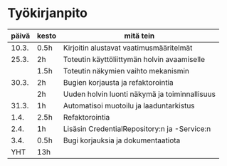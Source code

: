 # Työkirjanpito

| päivä | kesto | mitä tein                                     |
| ----- | ----- | --------------------------------------------- |
| 10.3. | 0.5h  | Kirjoitin alustavat vaatimusmääritelmät       |
| 25.3. | 2h    | Toteutin käyttöliittymän holvin avaamiselle   |
|       | 1.5h  | Toteutin näkymien vaihto mekanismin           |
| 30.3. | 2h    | Bugien korjausta ja refaktorointia            |
|       | 2h    | Uuden holvin luonti näkymä ja toiminnallisuus |
| 31.3. | 1h    | Automatisoi muotoilu ja laaduntarkistus       |
| 1.4.  | 2.5h  | Refaktorointia                                |
| 2.4.  | 1h    | Lisäsin CredentialRepository:n ja -Service:n  |
| 3.4.  | 0.5h  | Bugi korjauksia ja dokumentaatiota            |
| YHT   | 13h   |                                               |

